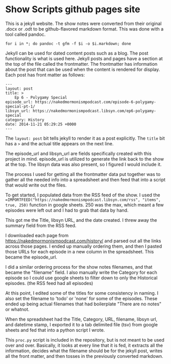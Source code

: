 # Show Scripts github pages site

This is a jekyll website. The show notes were converted from their original .docx or .odt to be github-flavored markdown format. This was done with a tool called pandoc.

    for i in *; do pandoc -t gfm -f $i -o $i.markdown; done

Jekyll can be used for dated content posts such as a blog. The post functionality is what is used here. Jekyll posts and pages have a section at the top of the file called the frontmatter. The frontmatter has information about the post that can be used when the content is rendered for display. Each post has front matter as follows:

    ---
    layout: post
    title: >
        Ep 6 - Polygamy Special
    episode_url: https://nakedmormonismpodcast.com/episode-6-polygamy-special-pt-1/
    libsyn_url: https://nakedmormonismpodcast.libsyn.com/ep6-polygamy-special
    category: History
    date: 2014-11-21 05:29:25 +0000
    ---

The `layout: post` bit tells jekyll to render it as a post explicitly. The `title` bit has a `>` and the actual title appears on the next line.

The episode_url and libsyn_url are fields specifically created with this project in mind. episode_url is utilized to generate the link back to the show at the top. The libsyn data was also present, so I figured I would include it.

The process I used for getting all the frontmatter data put together was to gather all the needed info into a spreadsheet and then feed that into a script that would write out the files.

To get started, I populated data from the RSS feed of the show. I used the `=IMPORTFEED("https://nakedmormonismpodcast.libsyn.com/rss", "items", true, 250)` function in google sheets. 250 was the max, which meant a few episodes were left out and I had to grab that data by hand.

This got me the Title, libsyn URL, and the date created. I threw away the summary field from the RSS feed.

I downloaded each page from https://nakedmormonismpodcast.com/history/ and parsed out all the links across those pages. I ended up manually ordering them, and then I pasted those URLs for each episode in a new column in the spreadsheet. This became the episode_url.

I did a similar ordering process for the show notes filenames, and that became the "filename" field. I also manually write the Category for each episode so I could use google sheets to filter down to only the Historical episodes. (the RSS feed had all episodes)

At this point, I edited some of the titles for some consistency in naming. I also set the filename to 'todo' or 'none' for some of the episodes. These ended up being actual filenames that had boilerplate "There are no notes" or whatnot.

When the spreadsheet had the Title, Category, URL, filename, libsyn url, and datetime stamp, I exported it to a tab delimited file (tsv) from google sheets and fed that into a python script I wrote.

This `proc.py` script is included in the repository, but is not meant to be used over and over. Basically, it looks at every line that it is fed, it extracts all the information, decides what the filename should be for the jekyll post, writes all the front matter, and then tosses in the previously converted markdown.
